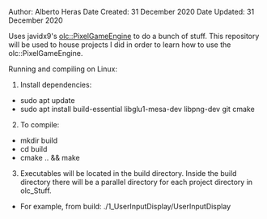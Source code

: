 Author: Alberto Heras
Date Created: 31 December 2020
Date Updated: 31 December 2020

Uses javidx9's [olc::PixelGameEngine](https://github.com/OneLoneCoder/olcPixelGameEngine) to do a bunch of stuff. This repository will be used to house projects I did in order to learn how to use the olc::PixelGameEngine.

Running and compiling on Linux:
1. Install dependencies:
* sudo apt update
* sudo apt install build-essential libglu1-mesa-dev libpng-dev git cmake

2. To compile:
* mkdir build
* cd build
* cmake .. && make

3. Executables will be located in the build directory. Inside the build directory there will be a parallel directory for each project directory in olc_Stuff.
* For example, from build: ./1_UserInputDisplay/UserInputDisplay